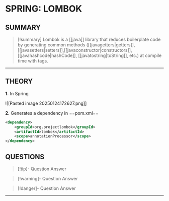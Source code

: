 # SPRING: LOMBOK
## SUMMARY
> [!summary]
> Lombok is a [[java]] library that reduces boilerplate code by generating common methods ([[javagetters|getters]], [[javasetters|setters]],[[javaconstructor|constructors]], [[javahashcode|hashCode]], [[javatostring|toString]], etc.) at compile time with tags.
- - - 
## THEORY

**1\.** In Spring

![[Pasted image 20250124172627.png]]

**2\.** Generates a dependency in ==pom.xml==

```xml
<dependency>  
    <groupId>org.projectlombok</groupId>  
    <artifactId>lombok</artifactId>  
    <scope>annotationProcessor</scope>  
</dependency>  
```


## QUESTIONS
> [!tip]- Question
> Answer

> [!warning]- Question
> Answer

> [!danger]- Question
> Answer
- - - 
